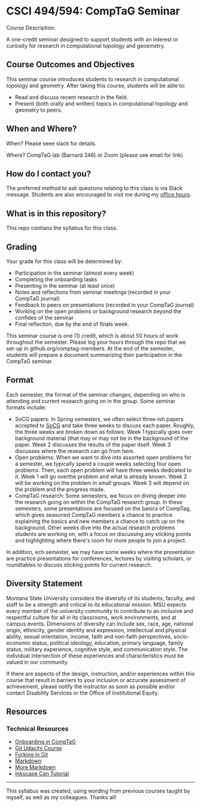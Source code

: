 # CSCI 494/594: CompTaG Seminar #

Course Description: 

A one-credit seminar designed to support students with an interest or curiosity
for research in computational topology and geoemetry.

## Course Outcomes and Objectives

This seminar course introduces students to research in computational topology
and geometry.  After taking this course, students will be able to:

* Read and discuss recent research in the field.
* Present (both orally and written) topics in computational topology and
  geometry to peers.

## When and Where?

When? Please seee slack for details.

Where? CompTaG lab (Barnard 346) or Zoom (please see email for link) 

## How do I contact you?

The preferred method to ask questions relating to this class is via Slack message.
Students are also encouraged to visit me during my [office hours](https://www.cs.montana.edu/office-hours.html).

## What is in this repository?

This repo contians the syllabus for this class.

## Grading

Your grade for this class will be determined by:

- Participation in the seminar (almost every week)
- Completing the onboarding tasks
- Presenting in the seminar (at least once)
- Notes and reflections from seminar meetings (recorded in your CompTaG journal)
- Feedback to peers on presentations (recorded in your CompTaG journal)
- Working on the open problems or background research beyond the confides of the seminar
- Final reflection, due by the end of finals week.

This seminar course is one (1) credit, which is about 50 hours of work throughout the
semester. Please log your hours through the repo that we set-up in
github.org/comptag-members.   At the end of the semester, students will prepare
a document summarizing their participation in the CompTaG seminar.


## Format

Each semester, the format of the seminar changes, depending on who is attending
and current research going on in the group.  Some seminar formats include:

* SoCG papers: In Spring semesters, we often select three-ish papers accepted to
  [SoCG](https://www.cs.montana.edu/office-hours.htmls) and take three weeks to
  discuss each paper.  Roughly, the three weeks are broken down as follows: Week
  1 typically goes over background material (that may or may not be in the
  background of the paper. Week 2 discusses the results of the paper itself.
  Week 3 discusses where the research can go from here.
* Open problems:  When we want to dive into assorted open problems for a
  semester, we typically spend a couple weeks selecting four open problems.
  Then, each open problem will have three weeks dedicated to it.  Week 1 will go
  overthe problem and what is already known.  Week 2 will be working on the
  problem in small groups.  Week 3 will depend on the problem and the progress
  made.
* CompTaG research: Some semesters, we focus on diving deeper into the research
  going on within the CompTaG research group. In these semesters, some
  presentations are focused on the basics of CompTag, which gives seasoned
  CompTaG members a chance to practice explaining the basics and new members a
  chance to catch up on the background.  Other weeks dive into the actual
  research problems students are working on, with a focus on discussing any
  sticking points and highlighting where there's room for more people to join a
  project.

In addition, ech semester, we may have some weeks where the presentation are
practice presentations for conferences, lectures by visiting scholars, or
roundtables to discuss sticking points for current research.


## Diversity Statement

Montana State University considers the diversity of its students, faculty, and
staff to be a strength and critical to its educational mission. MSU expects
every member of the university community to contribute to an inclusive and
respectful culture for all in its classrooms, work environments, and at campus
events.  Dimensions of diversity can include sex, race, age, national origin,
ethnicity, gender identity and expression, intellectual and physical ability,
sexual orientation, income, faith and non-faith perspectives, socio-economic
status, political ideology, education, primary language, family status, military
experience, cognitive style, and communication style. The individual
intersection of these experiences and characteristics must be valued in our
community.

If there are aspects of the design, instruction, and/or experiences within this
course that result in barriers to your inclusion or accurate assessment of
achievement, please notify the instructor as soon as possible and/or contact
Disability Services or the Office of Institutional Equity.

## Resources

### Technical Resources

- [Onboarding in CompTaG](https://github.com/compTAG/student-resources/blob/master/how-tos/onboarding.md)
- [Git Udacity Course](https://www.udacity.com/course/how-to-use-git-and-github--ud775)
- [Forking in Git](https://help.github.com/articles/fork-a-repo/)
- [Markdown](http://daringfireball.net/projects/markdown/)
- [More Markdown](https://www.markdowntutorial.com/)
- [Inkscape Can Tutorial](http://tavmjong.free.fr/INKSCAPE/MANUAL/html/SoupCan.html)

--- 

This syllabus was created, using wording from previous courses taught by myself, as well as my colleagues.  Thanks all!
